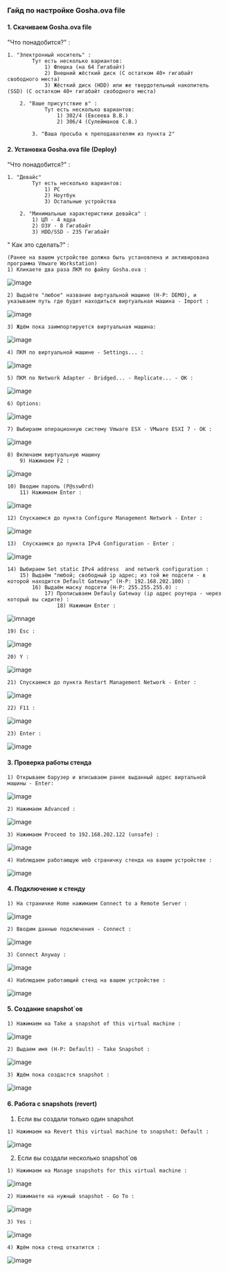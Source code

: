 ### Гайд по настройке Gosha.ova file

#### 1. Скачиваем Gosha.ova file 

"Что понадобится?" :
```
1. "Электронный носитель" :
        Тут есть несколько вариантов:
            1) Флешка (на 64 Гигабайт)
            2) Внешний жёсткий диск (С остатком 40+ гигабайт свободного места)
            3) Жёсткий диск (HDD) или же твердотельный накопитель (SSD) (С остатком 40+ гигабайт свободного места)

    2. "Ваше присутствие в" :
            Тут есть несколько вариантов:
                1) 302/4 (Евсеева В.В.)
                2) 306/4 (Сулейманов С.В.)

        3. "Ваша просьба к преподавателям из пункта 2" 
```

#### 2. Установка Gosha.ova file (Deploy)
"Что понадобится?" :
```
1. "Девайс"
        Тут есть несколько вариантов: 
            1) PC 
            2) Ноутбук
            3) Остальные устройства
    
    2. "Минимальные характеристики девайса" :
        1) ЦП - 4 ядра
        2) ОЗУ - 8 Гигабайт
        3) HDD/SSD - 235 Гигабайт
```



" Как это сделать?" :
```
(Ранее на вашем устройстве должна быть установлена и активирована программа Vmware Workstation)
1) Кликаете два раза ЛКМ по файлу Gosha.ova :
```
![image](/screenshots/ssl1.png)
```
2) Выдаёте "любое" название виртуальной машине (Н-Р: DEMO), и указываем путь где будет находиться виртуальная машина - Import :
```
![image](/screenshots/ssl2.png)
```
3) Ждём пока заимпортируется виртуальная машина: 
```
![image](/screenshots/ssl3.png)
```
4) ПКМ по виртуальной машине - Settings... : 
```
![image](/screenshots/ssl4.png)
```
5) ПКМ по Network Adapter - Bridged... - Replicate... - OK :
```
![image](/screenshots/ssl5.png)
```
6) Options:
```
![image](/screenshots/options1.png)
```
7) Выбираем операционную систему Vmware ESX - VMware ESXI 7 - OK :
```
![image](/screenshots/options2.png)
```
8) Включаем виртуальную машину
    9) Нажимаем F2 :
```
![image](/screenshots/ssl6.png)
```
10) Вводим пароль (P@ssw0rd)
    11) Нажимаем Enter : 
```
![image](/screenshots/ssl7.png)
```
12) Спускаемся до пункта Configure Management Network - Enter :
```
![image](/screenshots/ssl8.png)
```
13)  Спускаемся до пункта IPv4 Configuration - Enter :
```
![image](/screenshots/ssl9.png)
```
14) Выбираем Set static IPv4 address  and network configuration :
    15) Выдаём "любой; свободный ip адрес; из той же подсети - в которой находится Default Gateway" (Н-Р: 192.168.202.100) : 
        16) Выдаём маску подсети (Н-Р: 255.255.255.0) :
            17) Прописываем Defauly Gateway (ip адрес роутера - через который вы сидите) :
                18) Нажимам Enter :
```
![imnage](/screenshots/ssl10.png)
```
19) Esc : 
```
![image](/screenshots/ssl11.png)
```
20) Y : 
```
![image](/screenshots/ssl12.png)
```
21) Спускаемся до пункта Restart Management Network - Enter :
```
![image](/screenshots/ssl13.png)
```
22) F11 :
```
![image](/screenshots/ssl15.png)
```
23) Enter :
```
![image](/screenshots/ssl16.png)

#### 3. Проверка работы стенда
```
1) Открываем барузер и вписываем ранее выданный адрес виртальной машины - Enter:
```
![image](/screenshots/status1.png)
```
2) Нажимаем Advanced :
```
![image](/screenshots/status2.png)
```
3) Нажимаем Proceed to 192.168.202.122 (unsafe) : 
```
![image](/screenshots/status3.png)
```
4) Наблюдаем работающую web страничку стенда на вашем устройстве : 
```
![image](/screenshots/status4.png)

#### 4. Подключение к стенду
```
1) На страничке Home нажимаем Connect to a Remote Server :
```
![image](/screenshots/con1.png)
```
2) Вводим данные подключения - Connect :
```
![image](/screenshots/con2.png)
```
3) Connect Anyway :
```
![image](/screenshots/con3.png)
```
4) Наблюдаем работающий стенд на вашем устройстве : 
```
![image](/screenshots/con4.png)

#### 5. Создание snapshot`ов
```
1) Нажимаем на Take a snapshot of this virtual machine :
```
![image](/screenshots/snapshot.png)
```
2) Выдаем имя (Н-Р: Default) - Take Snapshot :
```
![image](/screenshots/snapshot1.png)
```
3) Ждём пока создастся snapshot : 
```
![image](/screenshots/snapshot2.png)

#### 6. Работа с snapshots (revert)
1. Если вы создали только один snapshot
```
1) Нажимаем на Revert this virtual machine to snapshot: Default :
```
![image](/screenshots/revert1.png)

2. Если вы создали несколько snapshot`ов 
```
1) Нажимаем на Manage snapshots for this virtual machine :
```
![image](/screenshots/revert2.png)
```
2) Нажимаете на нужный snapshot - Go To :
```
![image](/screenshots/revert3.png)
```
3) Yes :
```
![image](/screenshots/revert4.png)
```
4) Ждём пока стенд откатится :
```
![image](/screenshots/revert5.png)

